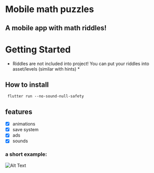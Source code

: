 # Mobile math puzzles
## A mobile app with math riddles!

# Getting Started
* Riddles are not included into project! You can put your riddles into asset/levels (similar with hints) *
## How to install
``` flutter run --no-sound-null-safety```

## features
- [X] animations
- [X] save system
- [X] ads
- [X] sounds

### a short example:
![Alt Text](https://github.com/Pladque/mobile_puzzle_game/blob/master/examples/example1.gif)





